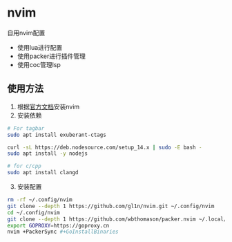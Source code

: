 # nvim
自用nvim配置
- 使用lua进行配置
- 使用packer进行插件管理
- 使用coc管理lsp
## 使用方法
1. 根据[官方文档](https://github.com/neovim/neovim/wiki/Building-Neovim)安装nvim
2. 安装依赖
```bash
# For tagbar
sudo apt install exuberant-ctags

curl -sL https://deb.nodesource.com/setup_14.x | sudo -E bash -
sudo apt install -y nodejs

# for c/cpp
sudo apt install clangd
```
3. 安装配置
```bash
rm -rf ~/.config/nvim
git clone --depth 1 https://github.com/gl1n/nvim.git ~/.config/nvim
cd ~/.config/nvim
git clone --depth 1 https://github.com/wbthomason/packer.nvim ~/.local/share/nvim/site/pack/packer/start/packer.nvim
export GOPROXY=https://goproxy.cn
nvim +PackerSync #+GoInstallBinaries
```
